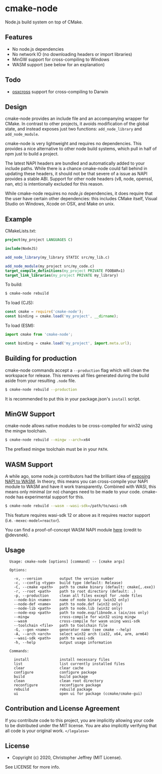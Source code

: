 # cmake-node

Node.js build system on top of CMake.

## Features

- No node.js dependencies
- No network IO (no downloading headers or import libraries)
- MinGW support for cross-compiling to Windows
- WASM support (see below for an explanation)

## Todo

- [osxcross] support for cross-compiling to Darwin

## Design

cmake-node provides an include file and an accompanying wrapper for CMake. In
contrast to other projects, it avoids modification of the global state, and
instead exposes just two functions: `add_node_library` and `add_node_module`.

cmake-node is very lightweight and requires no dependencies. This provides a
nice alternative to other node build systems, which pull in half of npm just to
build a project.

The latest NAPI headers are bundled and automatically added to your include
paths. While there is a chance cmake-node could fall behind in updating these
headers, it should not be that severe of a issue as NAPI provides a stable ABI.
Support for other node headers (v8, node, openssl, nan, etc) is intentionally
excluded for this reason.

While cmake-node requires no _node.js_ dependencies, it does require that the
user have certain other dependencies: this includes CMake itself, Visual Studio
on Windows, Xcode on OSX, and Make on unix.

## Example

CMakeLists.txt:

``` cmake
project(my_project LANGUAGES C)

include(NodeJS)

add_node_library(my_library STATIC src/my_lib.c)

add_node_module(my_project src/my_code.c)
target_compile_definitions(my_project PRIVATE FOOBAR=1)
target_link_libraries(my_project PRIVATE my_library)
```

To build:

``` sh
$ cmake-node rebuild
```

To load (CJS):

``` js
const cmake = require('cmake-node');
const binding = cmake.load('my_project', __dirname);
```

To load (ESM):

``` js
import cmake from 'cmake-node';

const binding = cmake.load('my_project', import.meta.url);
```

## Building for production

cmake-node commands accept a `--production` flag which will clean the workspace
for release. This removes all files generated during the build aside from your
resulting `.node` file.

``` sh
$ cmake-node rebuild --production
```

It is recommended to put this in your package.json's `install` script.

## MinGW Support

cmake-node allows native modules to be cross-compiled for win32 using the mingw
toolchain.

``` sh
$ cmake-node rebuild --mingw --arch=x64
```

The prefixed mingw toolchain must be in your `PATH`.

## WASM Support

A while ago, some node.js contributors had the brilliant idea of [exposing NAPI
to WASM][wasm-napi]. In theory, this means you can cross-compile your NAPI
module to WASM and have it work transparently. Combined with WASI, this means
only minimal (or no) changes need to be made to your code. cmake-node has
experimental support for this.

``` sh
$ cmake-node rebuild --wasm --wasi-sdk=/path/to/wasi-sdk
```

This feature requires wasi-sdk 12 or above as it requires reactor support (i.e.
`-mexec-model=reactor`).

You can find a proof-of-concept WASM NAPI module [here][napi-module] (credit to
@devsnek).

## Usage

```
  Usage: cmake-node [options] [command] -- [cmake args]

  Options:

    -v, --version        output the version number
    -c, --config <type>  build type (default: Release)
    -C, --cmake <path>   path to cmake binary (default: cmake{,.exe})
    -r, --root <path>    path to root directory (default: .)
    -p, --production     clean all files except for .node files
    --node-bin <name>    name of node binary (win32 only)
    --node-def <name>    path to node.def (win32 only)
    --node-lib <path>    path to node.lib (win32 only)
    --node-exp <path>    path to node.exp/libnode.x (aix/zos only)
    --mingw              cross-compile for win32 using mingw
    --wasm               cross-compile for wasm using wasi-sdk
    --toolchain <file>   path to toolchain file
    -G, --gen <name>     generator name (see cmake --help)
    -A, --arch <arch>    select win32 arch (ia32, x64, arm, arm64)
    --wasi-sdk <path>    path to wasi-sdk
    -h, --help           output usage information

  Commands:

    install              install necessary files
    list                 list currently installed files
    clear                clear cache
    configure            configure package
    build                build package
    clean                clean root directory
    reconfigure          reconfigure package
    rebuild              rebuild package
    ui                   open ui for package (ccmake/cmake-gui)
```

## Contribution and License Agreement

If you contribute code to this project, you are implicitly allowing your code
to be distributed under the MIT license. You are also implicitly verifying that
all code is your original work. `</legalese>`

## License

- Copyright (c) 2020, Christopher Jeffrey (MIT License).

See LICENSE for more info.

[wasm-napi]: https://github.com/nodejs/abi-stable-node/issues/375
[napi-module]: https://gist.github.com/devsnek/db5499bf774f078e9ebb679680bd2cd1
[osxcross]: https://github.com/tpoechtrager/osxcross
